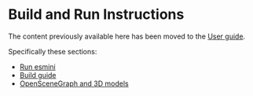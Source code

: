 # Build and Run Instructions

The content previously available here has been moved to the [User guide](https://esmini.github.io).

Specifically these sections:

- [Run esmini](https://esmini.github.io/index.html#_run_esmini)
- [Build guide](https://esmini.github.io/index.html#_build_guide)
- [OpenSceneGraph and 3D models](https://esmini.github.io/index.html#_openscenegraph_and_3d_models)
